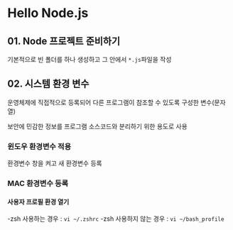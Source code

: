 # Hello Node.js

## 01. Node 프로젝트 준비하기

기본적으로 빈 폴더를 하나 생성하고 그 안에서 `*.js`파일을 작성




## 02. 시스템 환경 변수

운영체제에 직접적으로 등록되어 다른 프로그램이 참조할 수 있도록 구성한 변수(문자열)

보안에 민감한 정보를 프로그램 소스코드와 분리하기 위한 용도로 사용


### 윈도우 환경변수 적용

환경변수 창을 켜고 새 환경변수 등록


### MAC 환경변수 등록

#### 사용자 프로필 환경 열기

-zsh 사용하는 경우 : `vi ~/.zshrc`
-zsh 사용하지 않는 경우 : `vi ~/bash_profile`